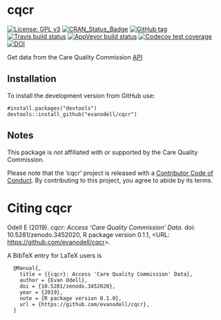 
<!-- README.md is generated from README.Rmd. Please edit that file -->

# cqcr

<!-- badges: start -->

[![License: GPL
v3](https://img.shields.io/badge/License-GPLv3-blue.svg)](https://www.gnu.org/licenses/gpl-3.0)
[![CRAN\_Status\_Badge](https://www.r-pkg.org/badges/version/cqcr)](https://cran.r-project.org/package=cqcr)
[![GitHub
tag](https://img.shields.io/github/tag/evanodell/cqcr.svg)](https://github.com/evanodell/cqcr)
[![Travis build
status](https://travis-ci.org/evanodell/cqcr.svg?branch=master)](https://travis-ci.org/evanodell/cqcr)
[![AppVeyor build
status](https://ci.appveyor.com/api/projects/status/github/evanodell/cqcr?branch=master&svg=true)](https://ci.appveyor.com/project/evanodell/cqcr)
[![Codecov test
coverage](https://codecov.io/gh/evanodell/cqcr/branch/master/graph/badge.svg)](https://codecov.io/gh/evanodell/cqcr?branch=master)
[![DOI](https://zenodo.org/badge/204009825.svg)](https://zenodo.org/badge/latestdoi/204009825)
<!-- badges: end -->

Get data from the Care Quality Commission
[API](https://anypoint.mulesoft.com/exchange/portals/care-quality-commission-5/4d36bd23-127d-4acf-8903-ba292ea615d4/cqc-syndication-1/)

## Installation

To install the development version from GitHub use:

    #install.packages("devtools")
    devtools::install_github("evanodell/cqcr")

## Notes

This package is not affiliated with or supported by the Care Quality
Commission.

Please note that the ‘cqcr’ project is released with a [Contributor Code
of
Conduct](https://github.com/evanodell/cqcr/blob/master/CODE_OF_CONDUCT.md).
By contributing to this project, you agree to abide by its terms.

# Citing cqcr

Odell E (2019). *cqcr: Access ‘Care Quality Commission’ Data*. doi:
10.5281/zenodo.3452020, R package version 0.1.1, \<URL:
<https://github.com/evanodell/cqcr>\>.

A BibTeX entry for LaTeX users is

``` 
  @Manual{,
    title = {{cqcr}: Access 'Care Quality Commission' Data},
    author = {Evan Odell},
    doi = {10.5281/zenodo.3452020},
    year = {2019},
    note = {R package version 0.1.0},
    url = {https://github.com/evanodell/cqcr},
  }
```

